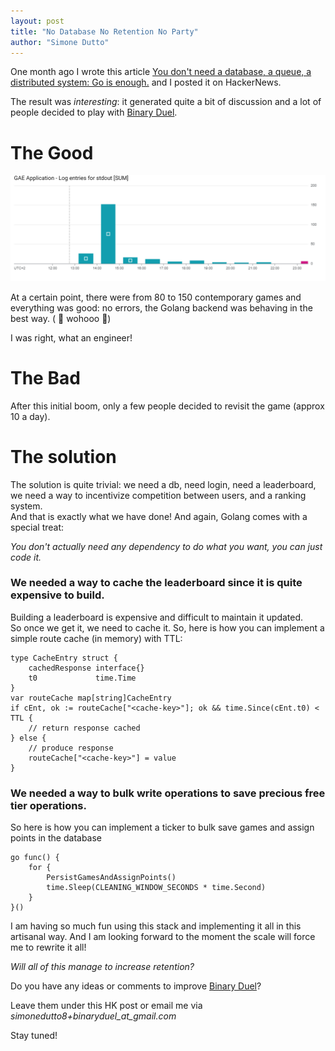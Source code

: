 ```yaml
---
layout: post
title: "No Database No Retention No Party"
author: "Simone Dutto"
---
```


One month ago I wrote this article [You don't need a database, a queue, a distributed system: Go is enough.](https://simonedutto.github.io/2024-03-09/binary-duel) and I posted it on HackerNews.

The result was *interesting*: it generated quite a bit of discussion and a lot of people decided to play with [Binary Duel](https://binary-duel.com).

# The Good

![Number of games](/assets/images/binary-duel/bn-number-of-games.png)

At a certain point, there were from 80 to 150 contemporary games and everything was good: no errors, the Golang backend was behaving in the best way. ( 🎉 wohooo 🎉)

I was right, what an engineer!

# The Bad

After this initial boom, only a few people decided to revisit the game (approx 10 a day).

# The solution

The solution is quite trivial: we need a db, need login, need a leaderboard, we need a way to incentivize competition between users, and a ranking system.  
And that is exactly what we have done!
And again, Golang comes with a special treat:

_You don't actually need any dependency to do what you want, you can just code it._

### We needed a way to cache the leaderboard since it is quite expensive to build.
Building a leaderboard is expensive and difficult to maintain it updated.  
So once we get it, we need to cache it.
So, here is how you can implement a simple route cache (in memory) with TTL:

```golang
type CacheEntry struct {
    cachedResponse interface{}
    t0             time.Time
}
var routeCache map[string]CacheEntry
if cEnt, ok := routeCache["<cache-key>"]; ok && time.Since(cEnt.t0) < TTL {
    // return response cached
} else {
    // produce response
    routeCache["<cache-key>"] = value
}
```

### We needed a way to bulk write operations to save precious free tier operations.

So here is how you can implement a ticker to bulk save games and assign points in the database
```golang
go func() {
    for {
        PersistGamesAndAssignPoints()
        time.Sleep(CLEANING_WINDOW_SECONDS * time.Second)
    }
}()

```

I am having so much fun using this stack and implementing it all in this artisanal way. And I am looking forward to the moment the scale will force me to rewrite it all!


_Will all of this manage to increase retention?_
  
Do you have any ideas or comments to improve [Binary Duel](https://binary-duel.com)? 

Leave them under this HK post or email me via _simonedutto8+binaryduel_at_gmail.com_

Stay tuned!